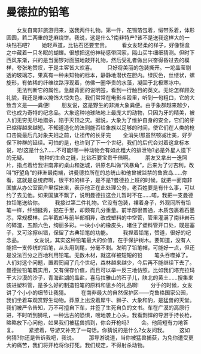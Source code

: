 # 曼德拉的铅笔
　　女友自南非旅游归来，送我两件礼物。第一件，花锡箔包着，缎带系着，体形圆圆，若二两重的芝麻烧饼。我说，这是什么?南非特产?该不是送我这样大的一块钻石吧? 
　　她轻声道，比钻石还要宝贵。 
　　看女友轻柔的样子，好像锦盒之中藏着一只冬眠的蝴蝶。很想把这份神秘感带回家，隔山买牛细细猜测。但时下西风东渐，兴的是当面锣对面鼓地敲开礼物，然后受礼者做出兴奋得昏过去的模样，夸张地赞叹，于是主客皆大欢喜。 
　　只好将美丽的包装撕开。一坨晶莹剔透的玻璃芯，果真有一种未知物的标本，静静地潜伏在胆内。绿灰色，丝缕状，螺旋形，有依稀的纤维纹路浮现着，仿佛一圈华贵的水藻，凝固于北极寒冰中。 
　　无法判断它的属性。急翻背面的说明签，看到一行触目的英文。无论怎样顾及礼貌，我还是难以掩饰大惊失色。我们常常在电影斗殴里，听到一句粗口，它的大致含义是——粪便! 
　　朋友说，这是野生的非洲大象粪便。由于象群越来越少，它也成为奇特的纪念品。大象这种地球陆地上最庞大的动物，只因为牙的精美，被人们无穷无尽地猎杀，陷于灭顶之灾。据说，大象为了维护自身的安全，它们的牙已缩得越来越短。不知道造化的法则能否给象族以足够的时间，使它们在人类的枪口击毙最后几对象夫妇之前，让祖传的长牙完 
　　全消失!那虽然顿减壮美，好歹保下种群的延续。可怕的是，也许到了下一个世纪，我们的后代会对着这盒标本说，哈!这是什么?……不可能!哪一种动物会有如此粗大的排泄物?必是外星人遗下的无疑。 
　　物种的生命之链，比钻石要宝贵千倍啊。 
　　朋友又拿出一迭照片，指点着给我讲南非的桌山和迷城，讲原名叫做“风暴角”，后来为了讨吉利，改叫“好望角”的非洲最南端，讲曼德拉所在的总统山和他曾被监禁的鲁宾岛……你看，这就是总统府啊，很平和的样子，是不是?曼德拉上班的时候，就把一面南非国旗从办公室窗户里探出来，表示他正在此处理公务，老百姓要是有什么事，可以约了去见他。如果国旗不飘了，说明曼德拉这会儿暂时不在……喏，我把一支曼德拉铅笔送给你。 
　　我接过第二件礼物。它没有包装，裸着身子，外观同所有铅笔一样，纤细挺秀，掂在手里，却颇有几分重量。前半部很普通，木质包裹着石墨芯，常规模样。后半截却与前半部相异，改成塑料的中空管，管里灌满了南非岩石的碎渣，五颜六色，绚丽多彩。一块小小的橡皮头，堵住了塑料管开口处，既是塞子，又可涂擦纠错，保留了古典铅笔的功能。 
　　我捏着铅笔，赞道，很好的纪念品。 
　　女友说，其实这种铅笔最大的价值，在于保护树木。要知道，没有人能把一支传统的铅笔，从头用到尾，分毫不剩。发明了铅笔帽，可能好一点，但还是没法百分之百地利用铅笔。无数木材，就这样被短短的铅 
　　笔头吞噬掉了。人们对这个问题，置若罔闻了几个世纪，森林越来越少，今后再不能继续下去了。曼德拉铅笔既实用，又有保存价值，而且可以举一反三地仿照。比如我们塔克拉玛干大沙漠的沙子，青海盐湖的晶盐，喜马拉雅山的石子儿，陕北的黄土……搜集来装进塑料管，是多么好的制造铅笔的原料和思乡的礼品啊! 
　　分手的时候，女友讲了个小小的细节让我猜。 
　　在南非最大的自然保护区——克鲁格国家公园，我们坐着车观赏野生动物。莽原上出没着犀牛、狮子、大象和豹，是猛兽的天堂。我们被严令告知，万不可擅自下车，并签了生死自负的文书。车在广漠的高原行进，不时听到狮吼，一种远古的恐惧，嗖地袭上心头。我看剽悍的导游手持长枪，略略放下心问他，如果我们被猛兽抓到，你会开枪吗? 
　　会。他简短有力地答复。 
　　紧接着，导游又补充了一句话。你猜说的是什么?女友问我。 
　　这如何猜?你还是告诉我吧，我说。 
　　那导游说道，当你被猛兽捕获，为免你遭受更大的痛苦，我们将开枪将你打死。我们规定，不得射杀动物。
 
